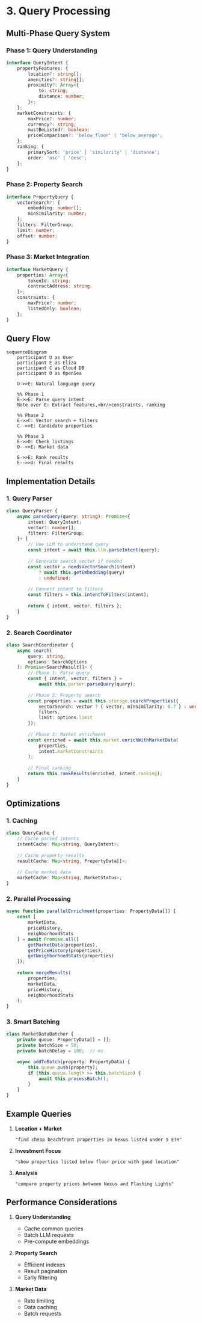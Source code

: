 # 3. Query Processing

## Multi-Phase Query System

### Phase 1: Query Understanding
```typescript
interface QueryIntent {
    propertyFeatures: {
        location?: string[];
        amenities?: string[];
        proximity?: Array<{
            to: string;
            distance: number;
        }>;
    };
    marketConstraints: {
        maxPrice?: number;
        currency?: string;
        mustBeListed?: boolean;
        priceComparison?: 'below_floor' | 'below_average';
    };
    ranking: {
        primarySort: 'price' | 'similarity' | 'distance';
        order: 'asc' | 'desc';
    };
}
```

### Phase 2: Property Search
```typescript
interface PropertyQuery {
    vectorSearch?: {
        embedding: number[];
        minSimilarity: number;
    };
    filters: FilterGroup;
    limit: number;
    offset: number;
}
```

### Phase 3: Market Integration
```typescript
interface MarketQuery {
    properties: Array<{
        tokenId: string;
        contractAddress: string;
    }>;
    constraints: {
        maxPrice?: number;
        listedOnly: boolean;
    };
}
```

## Query Flow

```mermaid
sequenceDiagram
    participant U as User
    participant E as Eliza
    participant C as Cloud DB
    participant O as OpenSea

    U->>E: Natural language query
    
    %% Phase 1
    E->>E: Parse query intent
    Note over E: Extract features,<br/>constraints, ranking

    %% Phase 2
    E->>C: Vector search + filters
    C-->>E: Candidate properties

    %% Phase 3
    E->>O: Check listings
    O-->>E: Market data
    
    E->>E: Rank results
    E-->>U: Final results
```

## Implementation Details

### 1. Query Parser
```typescript
class QueryParser {
    async parseQuery(query: string): Promise<{
        intent: QueryIntent;
        vector?: number[];
        filters: FilterGroup;
    }> {
        // Use LLM to understand query
        const intent = await this.llm.parseIntent(query);
        
        // Generate search vector if needed
        const vector = needsVectorSearch(intent)
            ? await this.getEmbedding(query)
            : undefined;
            
        // Convert intent to filters
        const filters = this.intentToFilters(intent);
        
        return { intent, vector, filters };
    }
}
```

### 2. Search Coordinator
```typescript
class SearchCoordinator {
    async search(
        query: string,
        options: SearchOptions
    ): Promise<SearchResult[]> {
        // Phase 1: Parse query
        const { intent, vector, filters } = 
            await this.parser.parseQuery(query);
        
        // Phase 2: Property search
        const properties = await this.storage.searchProperties({
            vectorSearch: vector ? { vector, minSimilarity: 0.7 } : undefined,
            filters,
            limit: options.limit
        });
        
        // Phase 3: Market enrichment
        const enriched = await this.market.enrichWithMarketData(
            properties,
            intent.marketConstraints
        );
        
        // Final ranking
        return this.rankResults(enriched, intent.ranking);
    }
}
```

## Optimizations

### 1. Caching
```typescript
class QueryCache {
    // Cache parsed intents
    intentCache: Map<string, QueryIntent>;
    
    // Cache property results
    resultCache: Map<string, PropertyData[]>;
    
    // Cache market data
    marketCache: Map<string, MarketStatus>;
}
```

### 2. Parallel Processing
```typescript
async function parallelEnrichment(properties: PropertyData[]) {
    const [
        marketData,
        priceHistory,
        neighborhoodStats
    ] = await Promise.all([
        getMarketData(properties),
        getPriceHistory(properties),
        getNeighborhoodStats(properties)
    ]);
    
    return mergeResults(
        properties,
        marketData,
        priceHistory,
        neighborhoodStats
    );
}
```

### 3. Smart Batching
```typescript
class MarketDataBatcher {
    private queue: PropertyData[] = [];
    private batchSize = 50;
    private batchDelay = 100;  // ms

    async addToBatch(property: PropertyData) {
        this.queue.push(property);
        if (this.queue.length >= this.batchSize) {
            await this.processBatch();
        }
    }
}
```

## Example Queries

1. **Location + Market**
   ```
   "find cheap beachfront properties in Nexus listed under 5 ETH"
   ```

2. **Investment Focus**
   ```
   "show properties listed below floor price with good location"
   ```

3. **Analysis**
   ```
   "compare property prices between Nexus and Flashing Lights"
   ```

## Performance Considerations

1. **Query Understanding**
   - Cache common queries
   - Batch LLM requests
   - Pre-compute embeddings

2. **Property Search**
   - Efficient indexes
   - Result pagination
   - Early filtering

3. **Market Data**
   - Rate limiting
   - Data caching
   - Batch requests
